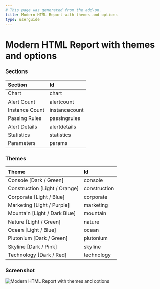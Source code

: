 ```yaml
---
# This page was generated from the add-on.
title: Modern HTML Report with themes and options
type: userguide
---
```


# Modern HTML Report with themes and options

### Sections

| Section        | Id            |
|:---------------|:--------------|
| Chart          | chart         |
| Alert Count    | alertcount    |
| Instance Count | instancecount |
| Passing Rules  | passingrules  |
| Alert Details  | alertdetails  |
| Statistics     | statistics    |
| Parameters     | params        |

### Themes

| Theme                           | Id           |
|:--------------------------------|:-------------|
| Console \[Dark / Green\]        | console      |
| Construction \[Light / Orange\] | construction |
| Corporate \[Light / Blue\]      | corporate    |
| Marketing \[Light / Purple\]    | marketing    |
| Mountain \[Light / Dark Blue\]  | mountain     |
| Nature \[Light / Green\]        | nature       |
| Ocean \[Light / Blue\]          | ocean        |
| Plutonium \[Dark / Green\]      | plutonium    |
| Skyline \[Dark / Pink\]         | skyline      |
| Technology \[Dark / Red\]       | technology   |

### Screenshot

![Modern HTML Report with themes and options](/docs/desktop/addons/report-generation/images/report-modern.png)

